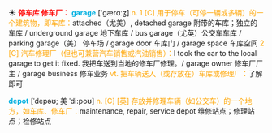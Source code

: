 ☀ <font color="red">**停车库 修车厂：**</font>
<font color="sky blue">**garage**</font> ['ɡærɑːӡ] 
<font color="orange">n. 1 [C] 用于停车（可停一辆或多辆）的一个建筑物，即车库：</font>attached（尤美）, detached garage 附带的车库；独立的车库 / underground garage 地下车库 / bus garage（尤英）公交车车库 / parking garage（美） 停车场 / garage door 车库门 / garage space 车库空间 <font color="orange">2 [C] 汽车修理厂（但也可兼营汽车销售或汽油销售）：</font>I took the car to the local garage to get it fixed. 我把车送到当地的修车厂修理。/ garage owner 修车厂厂主 / garage business 修车业务 <font color="orange">vt. 把车辆送入（或存放在）车库或修理厂：</font>了解即可

<font color="sky blue">**depot**</font> [ˈdepəʊ; 美 ˈdi:poʊ]
<font color="orange">n. [C] [英] 存放并修理车辆（如公交车）的一个地方，如车库、修车厂：</font>maintenance, repair, service depot 维修站点；修理站点；检修站点

